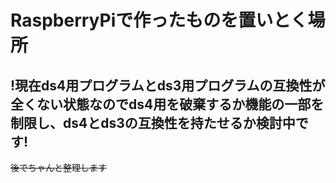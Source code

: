 # RaspberryPiで作ったものを置いとく場所

## !現在ds4用プログラムとds3用プログラムの互換性が全くない状態なのでds4用を破棄するか機能の一部を制限し、ds4とds3の互換性を持たせるか検討中です!
~~後でちゃんと整理します~~

